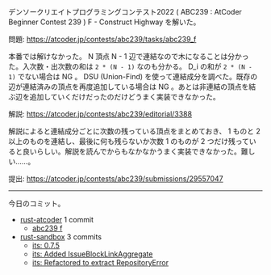 デンソークリエイトプログラミングコンテスト2022 ( ABC239 : AtCoder Beginner Contest 239 ) F - Construct Highway を解いた。

問題: <https://atcoder.jp/contests/abc239/tasks/abc239_f>

本番では解けなかった。 N 頂点 N - 1 辺で連結なので木になることは分かった。入次数・出次数の和は `2 * (N - 1)` なのも分かる。 D_i の和が `2 * (N - 1)` でない場合は NG 。 DSU (Union-Find) を使って連結成分を調べた。既存の辺が連結済みの頂点を再度追加している場合は NG 。あとは非連結の頂点を結ぶ辺を追加していくだけだったのだけどうまく実装できなかった。

解説: <https://atcoder.jp/contests/abc239/editorial/3388>

解説によると連結成分ごとに次数の残っている頂点をまとめておき、 1 ものと 2 以上のものを連結し、最後に何も残らないか次数 1 のものが 2 つだけ残っていると良いらしい。解説を読んでからもなかなかうまく実装できなかった。難しい……。

提出: <https://atcoder.jp/contests/abc239/submissions/29557047>

---

今日のコミット。

- [rust-atcoder](https://github.com/bouzuya/rust-atcoder) 1 commit
  - [abc239 f](https://github.com/bouzuya/rust-atcoder/commit/797c678eed17c0e2484a118d08946733675b19b8)
- [rust-sandbox](https://github.com/bouzuya/rust-sandbox) 3 commits
  - [its: 0.7.5](https://github.com/bouzuya/rust-sandbox/commit/6e2e28dd481542eb05ca0733c69803377d211561)
  - [its: Added IssueBlockLinkAggregate](https://github.com/bouzuya/rust-sandbox/commit/c25f31b1af61eff946013e9d8a25e229304a754d)
  - [its: Refactored to extract RepositoryError](https://github.com/bouzuya/rust-sandbox/commit/3d74e34f193b902145d88c8fb093460988499f57)
